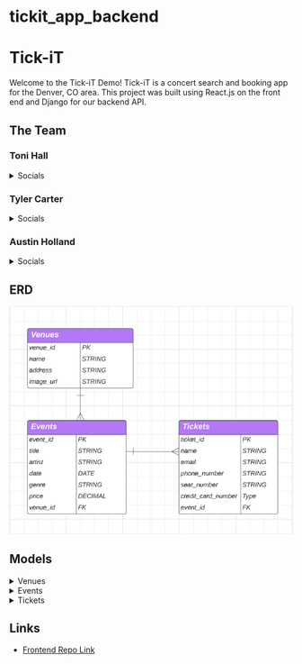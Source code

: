 # tickit_app_backend

# Tick-iT
Welcome to the Tick-iT Demo! Tick-iT is a concert search and booking app for the Denver, CO area. This project was built using React.js on the front end and Django for our backend API. 

## The Team

### Toni Hall

<details>
    <summary>Socials</summary>

- [Github](https://github.com/windtronic)
- [LinkedIn](linkedin.com/in/toni-hall)

</details>

### Tyler Carter

<details>
    <summary>Socials</summary>

- [Github(](https://github.com/bojeebs)
- [LinkedIn](https://www.linkedin.com/in/carter-tyler/)

</details>

### Austin Holland

<details>
    <summary>Socials</summary>

- [Github](https://github.com/austinih)
- [LinkedIn](linkedin.com/in/austinih)

</details>

## ERD
![Screenshot of ERD](assets/Tickit_ERD.png)

## Models

<details>
    <summary>Venues</summary>

### Venues
The Venues model will store all data realting to each venue that our app covers. Each venue can host multiple events. Venue fields are: 
- venue_id - PK
- name - string
- address - string
- image_url - string

</details>

<details>
    <summary>Events</summary>

### Events
The Events model will store all data realting to each upcoming event at a venue. An event is tied to a venue. Event fields are: 
- event_id - PK
- title - string
- artist - string
- date - date
- genre - string
- price - decimal
- image_url - string
- venue_id - FK

</details>

<details>
    <summary>Tickets</summary>

### Tickets
The Tickets model will store all data realting to each ticket purchased for an event. A ticket is tied to a specific event. Ticket instances are generated when a user purchases a ticket on the website. Ticket fields are: 
- ticket_id - PK
- name - string
- email - string
- phone_number - string
- seat_number - string
- credit_card_number - string
- event_id - FK

</details>

## Links
- [Frontend Repo Link](https://github.com/austinih/tickit_app_frontend)